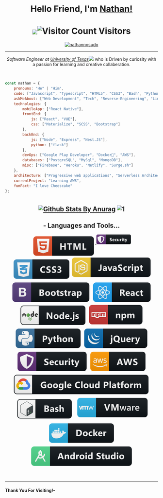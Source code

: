 # <h1 align="center"> Hello Friend, I'm [Nathan!](https://code-blooded-dev.surge.sh)
# <div align="center"><img align="center" src="https://media.giphy.com/media/12oufCB0MyZ1Go/giphy.gif" width="40">![Visitor Count](https://profile-counter.glitch.me/{NathanNOSudo}/count.svg) Visitors</div>
  <p align="center"> <a href="https://github.com/ryo-ma/github-profile-trophy"><img src="https://github-profile-trophy.vercel.app/?username=nathannosudo&ow=1&column=7" alt="nathannosudo" /> </a> </p>
<hr />
<p align="center"><em>Software Engineer at <a href="https://www.utexas.edu">University of Texas</a><img src="https://media.giphy.com/media/WUlplcMpOCEmTGBtBW/giphy.gif" width="30"> 
</em>who is Driven by curiosity with a passion for learning and creative collaberation.</p>

<br />
  
```javascript
const nathan = {
    pronouns: "He" | "Him",
    code: ["Javascript", "Typescript", "HTML5", "CSS3", "Bash", "Python"],
    askMeAbout: ["Web Development", "Tech", "Reverse-Engineering", "Linux", "Cyber-Security"],
    technologies: {
        mobileApp: ["React Native"],
        frontEnd: {
            js: ["React", "VUE"],
            css: ["Materialize", "SCSS", "Bootstrap"]
        },
        backEnd: {
            js: ["Node", "Express", "Nest.JS"],
            python: ["flask"]
        },
        devOps: ["Google Play Developer", "Docker🐳", "AWS"],
        databases: ["PostgreSQL", "MySql", "MongoDB"],
        misc: ["Firebase", "Heroku", "Netlify", "Surge.sh"]
    },
    architecture: ["Progressive web applications", "Serverless Architecture", "Mobile Apps", "Single page applications"],
    currentProject: "Learning AWS",
    funFact: "I love Cheescake"
};
```

# <h2 align="center"> [![Github Stats By Anurag](https://github-readme-stats.vercel.app/api?username=NathanNoSudo&theme=radical&show_icons=true&count_private=true)](https://github.com/anuraghazra/github-readme-stats)  ![1](https://github-readme-stats.vercel.app/api/top-langs/?username=nathannosudo&theme=blue-green)

<!-- For more icons please follow  https://github.com/MikeCodesDotNET/ColoredBadges -->



### <h2 align="center"> - Languages and Tools... 
<p align="center">
  <tr><tb><a href=#><img src="./svg/dev/languages/html.svg" alt="html" style="vertical-align:top; margin:6px 4px"> </a></tb>
  <tb><svg width="114" height="32" viewBox="0 0 114 32" fill="none" xmlns="http://www.w3.org/2000/svg">
<path d="M109 0H31V32H109C111.761 32 114 29.7614 114 27V5C114 2.23858 111.761 0 109 0Z" fill="#0F1418"/>
<path d="M31 0H5C2.23858 0 0 2.23858 0 5V27C0 29.7614 2.23858 32 5 32H31V0Z" fill="#613079"/>
<path d="M25.1192 7.94804L16.1184 4.19768C15.8442 4.08394 15.5503 4.02539 15.2534 4.02539C14.9566 4.02539 14.6627 4.08394 14.3885 4.19768L5.38764 7.94804C4.54849 8.29495 4 9.11534 4 10.0248C4 19.3304 9.36771 25.7623 14.3838 27.8531C14.937 28.0828 15.5605 28.0828 16.1137 27.8531C20.1313 26.1795 26.5022 20.3993 26.5022 10.0248C26.5022 9.11534 25.9537 8.29495 25.1192 7.94804ZM15.2558 24.9466L15.2511 7.08546L23.4972 10.5217C23.3425 17.6193 19.6484 22.762 15.2558 24.9466V24.9466Z" fill="white"/>
<path d="M44.0746 21.5972V19.2534C44.4994 19.6099 44.9608 19.8784 45.4589 20.0591C45.9569 20.2349 46.4598 20.3228 46.9677 20.3228C47.2655 20.3228 47.5243 20.2959 47.744 20.2422C47.9686 20.1885 48.1542 20.1152 48.3007 20.0225C48.452 19.9248 48.5643 19.8125 48.6376 19.6855C48.7108 19.5537 48.7474 19.4121 48.7474 19.2607C48.7474 19.0557 48.6888 18.8726 48.5717 18.7114C48.4545 18.5503 48.2933 18.4014 48.0883 18.2646C47.8881 18.1279 47.6488 17.9961 47.3705 17.8691C47.0922 17.7422 46.7919 17.6128 46.4696 17.481C45.6493 17.1392 45.0365 16.7217 44.6312 16.2285C44.2308 15.7354 44.0306 15.1396 44.0306 14.4414C44.0306 13.8945 44.1405 13.4258 44.3602 13.0352C44.58 12.6396 44.8778 12.3149 45.2538 12.061C45.6346 11.8071 46.0741 11.6216 46.5721 11.5044C47.0702 11.3823 47.5975 11.3213 48.1542 11.3213C48.7011 11.3213 49.1845 11.3555 49.6044 11.4238C50.0292 11.4873 50.4198 11.5874 50.7763 11.7241V13.9141C50.6005 13.792 50.4076 13.6846 50.1976 13.5918C49.9926 13.499 49.7802 13.4233 49.5604 13.3647C49.3407 13.3013 49.121 13.2549 48.9013 13.2256C48.6864 13.1963 48.4813 13.1816 48.286 13.1816C48.0175 13.1816 47.7733 13.2085 47.5536 13.2622C47.3339 13.311 47.1483 13.3818 46.997 13.4746C46.8456 13.5674 46.7284 13.6797 46.6454 13.8115C46.5624 13.9385 46.5209 14.0825 46.5209 14.2437C46.5209 14.4194 46.5673 14.5781 46.66 14.7197C46.7528 14.8564 46.8846 14.9883 47.0555 15.1152C47.2264 15.2373 47.434 15.3594 47.6781 15.4814C47.9222 15.5986 48.1981 15.7207 48.5057 15.8477C48.9257 16.0234 49.3016 16.2114 49.6337 16.4116C49.9706 16.6069 50.2587 16.8291 50.4979 17.0781C50.7372 17.3271 50.9203 17.6128 51.0472 17.9351C51.1742 18.2524 51.2377 18.6235 51.2377 19.0483C51.2377 19.6343 51.1254 20.1274 50.9008 20.5278C50.681 20.9233 50.3807 21.2456 49.9999 21.4946C49.619 21.7388 49.1747 21.9146 48.6669 22.022C48.1639 22.1294 47.6317 22.1831 47.0702 22.1831C46.494 22.1831 45.9447 22.1343 45.4222 22.0366C44.9047 21.939 44.4555 21.7925 44.0746 21.5972ZM59.9211 18.9092H55.0285C55.1066 19.998 55.7927 20.5425 57.0866 20.5425C57.9118 20.5425 58.6369 20.3472 59.2619 19.9565V21.6265C58.5686 21.9976 57.6677 22.1831 56.5593 22.1831C55.3483 22.1831 54.4084 21.8486 53.7395 21.1797C53.0705 20.5059 52.736 19.5684 52.736 18.3672C52.736 17.1221 53.0974 16.1357 53.82 15.4082C54.5427 14.6807 55.4313 14.3169 56.486 14.3169C57.5798 14.3169 58.4245 14.6416 59.0202 15.291C59.6208 15.9404 59.9211 16.8218 59.9211 17.9351V18.9092ZM57.7751 17.4883C57.7751 16.4141 57.3405 15.877 56.4714 15.877C56.1003 15.877 55.778 16.0308 55.5046 16.3384C55.236 16.646 55.0725 17.0293 55.0139 17.4883H57.7751ZM67.1616 21.729C66.6392 22.0317 65.8848 22.1831 64.8985 22.1831C63.7461 22.1831 62.8135 21.834 62.1006 21.1357C61.3877 20.4375 61.0313 19.5366 61.0313 18.4331C61.0313 17.1587 61.4121 16.1553 62.1738 15.4229C62.9405 14.6855 63.9634 14.3169 65.2427 14.3169C66.1265 14.3169 66.7661 14.4341 67.1616 14.6685V16.6313C66.6782 16.27 66.1387 16.0894 65.543 16.0894C64.8789 16.0894 64.3516 16.2847 63.961 16.6753C63.5752 17.061 63.3823 17.5957 63.3823 18.2793C63.3823 18.9434 63.5679 19.4658 63.939 19.8467C64.3101 20.2227 64.8203 20.4106 65.4697 20.4106C66.0459 20.4106 66.6099 20.23 67.1616 19.8687V21.729ZM75.9915 22H73.6844V20.8574H73.6478C73.0765 21.7412 72.3123 22.1831 71.3553 22.1831C69.617 22.1831 68.7479 21.1309 68.7479 19.0264V14.5H71.055V18.8213C71.055 19.8809 71.4749 20.4106 72.3148 20.4106C72.7298 20.4106 73.0619 20.2666 73.3109 19.9785C73.5599 19.6855 73.6844 19.29 73.6844 18.792V14.5H75.9915V22ZM83.0197 16.5874C82.7414 16.436 82.4167 16.3604 82.0456 16.3604C81.5426 16.3604 81.1496 16.5459 80.8664 16.917C80.5832 17.2832 80.4416 17.7837 80.4416 18.4185V22H78.1271V14.5H80.4416V15.8916H80.4709C80.8371 14.876 81.4963 14.3682 82.4484 14.3682C82.6925 14.3682 82.883 14.3975 83.0197 14.4561V16.5874ZM85.5141 13.3135C85.1235 13.3135 84.8037 13.1987 84.5547 12.9692C84.3056 12.7349 84.1811 12.4492 84.1811 12.1123C84.1811 11.7656 84.3056 11.4824 84.5547 11.2627C84.8037 11.043 85.1235 10.9331 85.5141 10.9331C85.9097 10.9331 86.2295 11.043 86.4736 11.2627C86.7226 11.4824 86.8472 11.7656 86.8472 12.1123C86.8472 12.4639 86.7226 12.752 86.4736 12.9766C86.2295 13.2012 85.9097 13.3135 85.5141 13.3135ZM86.6567 22H84.3423V14.5H86.6567V22ZM93.3187 21.9121C92.9769 22.0928 92.4617 22.1831 91.7732 22.1831C90.1424 22.1831 89.327 21.3359 89.327 19.6416V16.2065H88.1111V14.5H89.327V12.8813L91.6341 12.2222V14.5H93.3187V16.2065H91.6341V19.2388C91.6341 20.02 91.9441 20.4106 92.5643 20.4106C92.8084 20.4106 93.0599 20.3398 93.3187 20.1982V21.9121ZM101.951 14.5L98.9039 22.6006C98.1715 24.5488 97.068 25.5229 95.5934 25.5229C95.0319 25.5229 94.5704 25.4595 94.2091 25.3325V23.4868C94.5167 23.6675 94.8512 23.7578 95.2125 23.7578C95.8082 23.7578 96.2233 23.4771 96.4576 22.9155L96.8531 21.9854L93.8063 14.5H96.3697L97.7687 19.063C97.8566 19.3462 97.9249 19.6807 97.9737 20.0664H98.003C98.047 19.7832 98.1276 19.4536 98.2447 19.0776L99.6583 14.5H101.951Z" fill="white"/>
<path d="M109 0H5C2.23858 0 0 2.23858 0 5V27C0 29.7614 2.23858 32 5 32H109C111.761 32 114 29.7614 114 27V5C114 2.23858 111.761 0 109 0Z" fill="url(#paint0_linear)"/>
<defs>
<linearGradient id="paint0_linear" x1="0" y1="0" x2="0" y2="32" gradientUnits="userSpaceOnUse">
<stop stop-color="#BBBBBB" stop-opacity="0.1"/>
<stop offset="1" stop-opacity="0.1"/>
</linearGradient>
</defs>
</svg><img src="./svg/dev/languages/css3.svg" alt="css3" style="vertical-align:top; margin:6px 4px"> </tb>
  <tb><img src="svg/dev/languages/js.svg" alt="js" style="vertical-align:top; margin:p6x 4px"></tb>
  <tb><img src="svg/dev/frameworks/bootstrap.svg" sanitize=1 alt="bootstrap" style="vertical-align:top; margin:6px 4px"></tb>
  <tr><tb><img src="svg/dev/frameworks/react.svg" alt="react" style="vertical-align:top; margin:6px 4px"></tb>
  <tb><img src="svg/dev/frameworks/nodejs.svg" alt="nodejs" sanitize=1 style="vertical-align:top; margin:6px 4px"></tb>
  <tr><tb><img src="svg/dev/services/npm.svg" alt="npm" style="vertical-align:top; margin:4px"></tb>
  <tb><img src="svg/dev/languages/python.svg" alt="python" style="vertical-align:top; margin:6px 4px"></tb>
  <tb><img src="svg/dev/frameworks/jquery.svg" alt="jquery" style="vertical-align:top; margin:6px 4px"></tb>
  <tb><img src="svg/dev/misc/security.svg" alt="security" style="vertical-align:top; margin:6px 4px"></tb>
  <tb><img src="svg/dev/services/aws.svg" alt="aws" style="vertical-align:top; margin:6px 4px"></tb></tr>
  <tr><tb><img src="svg/dev/services/google_cloud_platform.svg" alt="google_cloud_platform" style="vertical-align:top; margin:6px 4px"></tb>
  <tb><img src="svg/dev/tools/bash.svg" alt="bash" style="vertical-align:top; margin:10px"></tb>
  <tb><img src="svg/dev/tools/vmware.svg" alt="vmware" style="vertical-align:top; margin:6px 4px"></tb>
  <tb><img src="svg/dev/tools/docker.svg" alt="docker" style="vertical-align:top; margin:6px 4px"></tb>
  <tb><img src="svg/dev/tools/android_studio.svg" alt="android_studio" style="vertical-align:top; margin:6px 4px"></tb></tr>
</p>


<!-- <table border="0">
 <tr>
    <td><b style="font-size:30px"><img src="svg/dev/languages/html.svg" alt="html" style="vertical-align:top; margin:6px 4px"></b></td>
    <td><b style="font-size:30px"><img src="svg/dev/languages/html.svg" alt="html" style="vertical-align:top; margin:6px 4px"></b></td>
 </tr>
 <tr><img src="svg/dev/languages/css3.svg" alt="css3" style="vertical-align:top; margin:6px 4px"></tr>
 <tr><img src="svg/dev/languages/css3.svg" alt="css3" style="vertical-align:top; margin:6px 4px"></tr>
 <tr>
    <td><img src="svg/dev/languages/html.svg" alt="html" style="vertical-align:top; margin:6px 4px"></td>
    <td><img src="svg/dev/languages/html.svg" alt="html" style="vertical-align:top; margin:6px 4px"></td>
 </tr>
</table> -->

<br />






  

</p>


***********************************

#### Thank You For Visiting!-

<!--
**NathanNOSudo/NathanNOsudo** is a ✨ _special_ ✨ repository because its `README.md` (this file) appears on your GitHub profile.
-->
